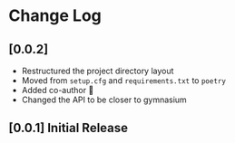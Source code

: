 # Change Log

## [0.0.2] 

- Restructured the project directory layout
- Moved from `setup.cfg` and `requirements.txt` to `poetry`
- Added co-author 🙂
- Changed the API to be closer to gymnasium

## [0.0.1] Initial Release